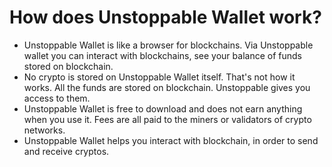 # How does Unstoppable Wallet work?

- Unstoppable Wallet is like a browser for blockchains. Via Unstoppable wallet you can interact with blockchains, see your balance of funds stored on blockchain.
- No crypto is stored on Unstoppable Wallet itself. That's not how it works. All the funds are stored on blockchain. Unstoppable gives you access to them.
- Unstoppable Wallet is free to download and does not earn anything when you use it. Fees are all paid to the miners or validators of crypto networks.
- Unstoppable Wallet helps you interact with blockchain, in order to send and receive cryptos.

